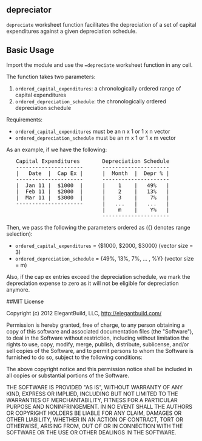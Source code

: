 ## depreciator ##

`depreciate` worksheet function facilitates the depreciation of a set of capital expenditures against a given depreciation schedule.

## Basic Usage ##

Import the module and use the `=depreciate` worksheet function in any cell.

The function takes two parameters:

1. `ordered_capital_expenditures`: a chronologically ordered range of capital expenditures
2. `ordered_depreciation_schedule`: the chronologically ordered depreciation schedule

Requirements:

- `ordered_capital_expenditures` must be an n x 1 or 1 x n vector
- `ordered_depreciation_schedule` must be an m x 1 or 1 x m vector

As an example, if we have the following:

<pre>
   Capital Expenditures       Depreciation Schedule
   ---------------------      ---------------------
   |   Date  |  Cap Ex |      |  Month  |  Depr % |
   ---------------------      ---------------------
   |  Jan 11 |  $1000  |      |    1    |   49%   |
   |  Feb 11 |  $2000  |      |    2    |   13%   |
   |  Mar 11 |  $3000  |      |    3    |    7%   |
   ---------------------      |   ...   |   ...   |
                              |    m    |    Y%   |
                              ---------------------
</pre>

Then, we pass the following the parameters ordered as ({} denotes range selection):

- `ordered_capital_expenditures`  = {$1000, $2000, $3000}     (vector size = 3)
- `ordered_depreciation_schedule` = {49%, 13%, 7%, ... , %Y}  (vector size = m)

Also, if the cap ex entries exceed the depreciation schedule, we mark the depreciation expense to zero as it will not be eligible for depreciation anymore.

##MIT License

Copyright (c) 2012 ElegantBuild, LLC, http://elegantbuild.com/

Permission is hereby granted, free of charge, to any person obtaining
a copy of this software and associated documentation files (the
"Software"), to deal in the Software without restriction, including
without limitation the rights to use, copy, modify, merge, publish,
distribute, sublicense, and/or sell copies of the Software, and to
permit persons to whom the Software is furnished to do so, subject to
the following conditions:

The above copyright notice and this permission notice shall be
included in all copies or substantial portions of the Software.

THE SOFTWARE IS PROVIDED "AS IS", WITHOUT WARRANTY OF ANY KIND,
EXPRESS OR IMPLIED, INCLUDING BUT NOT LIMITED TO THE WARRANTIES OF
MERCHANTABILITY, FITNESS FOR A PARTICULAR PURPOSE AND
NONINFRINGEMENT. IN NO EVENT SHALL THE AUTHORS OR COPYRIGHT HOLDERS BE
LIABLE FOR ANY CLAIM, DAMAGES OR OTHER LIABILITY, WHETHER IN AN ACTION
OF CONTRACT, TORT OR OTHERWISE, ARISING FROM, OUT OF OR IN CONNECTION
WITH THE SOFTWARE OR THE USE OR OTHER DEALINGS IN THE SOFTWARE.
